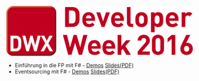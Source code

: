 ![DWX2016](./DeveloperWeek2016.png)

- Einführung in die FP mit F# - [Demos](Einfuehrung/Demos) [Slides(PDF)](Einfuehrung/Slides.pdf)
- Eventsourcing mit F# - [Demos](Eventsourcing/Demos) [Slides(PDF)](Eventsourcing/Slides.pdf)
